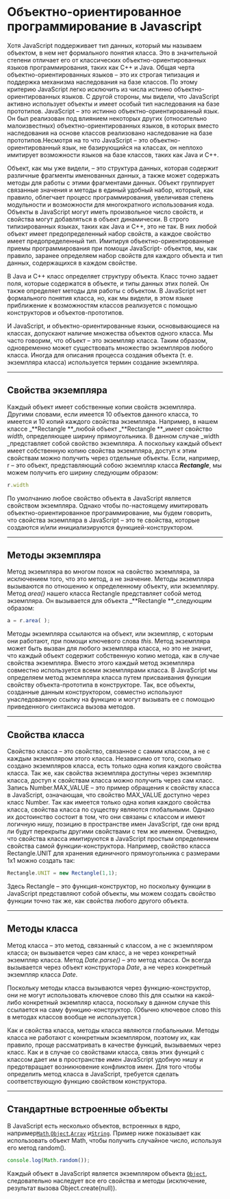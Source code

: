 # Объектно-ориентированное программирование в Javascript

Хотя JavaScript поддерживает тип данных, который мы называем объектом, в нем нет формального понятия класса. Это в значительной степени отличает его от классических объектно-ориентированных языков программирования, таких как C++ и Java. Общая черта объектно-ориентированных языков – это их строгая типизация и поддержка механизма наследования на базе классов. По этому критерию JavaScript легко исключить из числа истинно объектно-ориентированных языков. С другой стороны, мы видели, что JavaScript активно использует объекты и имеет особый тип наследования на базе прототипов. JavaScript – это истинно объектно-ориентированный язык. Он был реализован под влиянием некоторых других \(относительно малоизвестных\) объектно-ориентированных языков, в которых вместо наследования на основе классов реализовано наследование на базе прототипов.Несмотря на то что JavaScript – это объектно-ориентированный язык, не базирующийся на классах, он неплохо имитирует возможности языков на базе классов, таких как Java и C++.

Объект, как мы уже видели, – это структура данных, которая содержит различные фрагменты именованных данных, а также может содержать методы для работы с этими фрагментами данных. Объект группирует связанные значения и методы в единый удобный набор, который, как правило, облегчает процесс программирования, увеличивая степень модульности и возможности для многократного использования кода. Объекты в JavaScript могут иметь произвольное число свойств, и свойства могут добавляться в объект динамически. В строго типизированных языках, таких как Java и C++, это не так.  В них любой объект имеет предопределенный набор свойств, а каждое свойство имеет предопределенный тип.  Имитируя объектно-ориентированные приемы программирования при помощи JavaScript- объектов, мы, как правило, заранее определяем набор свойств для каждого объекта и тип данных, содержащихся в каждом свойстве.

В Java и C++ класс определяет структуру объекта. Класс точно задает поля, которые содержатся в объекте, и типы данных этих полей. Он также определяет методы для работы с объектом. В JavaScript нет формального понятия класса, но, как мы видели, в этом языке приближение к возможностям классов реализуется с помощью конструкторов и объектов-прототипов.

И JavaScript, и объектно-ориентированные языки, основывающиеся на классах, допускают наличие множества объектов одного класса. Мы часто говорим, что объект – это экземпляр класса. Таким образом, одновременно может существовать множество экземпляров любого класса. Иногда для описания процесса создания объекта \(т. е. экземпляра класса\) используется термин создание экземпляра.

---

## Свойства экземпляра

Каждый объект имеет собственные копии свойств экземпляра. Другими словами, если имеется 10 объектов данного класса, то имеется и 10 копий каждого свойства экземпляра. Например, в нашем классе _**Rectangle **_любой объект _**Rectangle **_имеет свойство _width_, определяющее ширину прямоугольника. В данном случае _width _представляет собой свойство экземпляра. А поскольку каждый объект имеет собственную копию свойства экземпляра, доступ к этим свойствам можно получить через отдельные объекты. Если, например, r – это объект, представляющий собою экземпляр класса _**Rectangle**_, мы можем получить его ширину следующим образом:

```js
r.width
```

По умолчанию любое свойство объекта в JavaScript является свойством экземпляра. Однако чтобы по-настоящему имитировать объектно-ориентированное программирование, мы будем говорить, что свойства экземпляра в JavaScript – это те свойства, которые создаются и/или инициализируются функцией-конструктором.

---

## Методы экземпляра

Метод экземпляра во многом похож на свойство экземпляра, за исключением того, что это метод, а не значение.  Методы экземпляра вызываются по отношению к определенному объекту, или экземпляру.  Метод _area\(\)_ нашего класса Rectangle представляет собой метод экземпляра. Он вызывается для объекта _**Rectangle **_следующим образом:

```js
a = r.area( );
```

Методы экземпляра ссылаются на объект, или экземпляр, с которым они работают, при помощи ключевого слова _this_. Метод экземпляра может быть вызван для любого экземпляра класса, но это не значит, что каждый объект содержит собственную копию метода, как в случае свойства экземпляра. Вместо этого каждый метод экземпляра совместно используется всеми экземплярами класса. В JavaScript мы определяем метод экземпляра класса путем присваивания функции свойству объекта-прототипа в конструкторе. Так, все объекты, созданные данным конструктором, совместно используют унаследованную ссылку на функцию и могут вызывать ее с помощью приведенного синтаксиса вызова методов.

---

## Свойства класса

Свойство класса – это свойство, связанное с самим классом, а не с каждым экземпляром этого класса.  Независимо от того, сколько создано экземпляров класса, есть только одна копия каждого свойства класса. Так же, как свойства экземпляра доступны через экземпляр класса, доступ к свойствам класса можно получить через сам класс. Запись Number.MAX\_VALUE – это пример обращения к свойству класса в JavaScript, означающая, что свойство MAX\_VALUE доступно через класс Number. Так как имеется только одна копия каждого свойства класса, свойства класса по существу являются глобальными. Однако их достоинство состоит в том, что они связаны с классом и имеют логичную нишу, позицию в пространстве имен JavaScript, где они вряд ли будут перекрыты другими свойствами с тем же именем.  Очевидно, что свойства класса имитируются в JavaScript простым определением свойства самой функции-конструктора. Например, свойство класса Rectangle.UNIT для хранения единичного прямоугольника с размерами 1x1 можно создать так:

```js
Rectangle.UNIT = new Rectangle(1,1);
```

Здесь Rectangle – это функция-конструктор, но поскольку функции в JavaScript представляют собой объекты, мы можем создать свойство функции точно так же, как свойства любого другого объекта.

---

## Методы класса

Метод класса – это метод, связанный с классом, а не с экземпляром класса; он вызывается через сам класс, а не через конкретный экземпляр класса. Метод _Date.parse\(\)_ – это метод класса. Он всегда вызывается через объект конструктора _Date_, а не через конкретный экземпляр класса _Date_.

Поскольку методы класса вызываются через функцию-конструктор, они не могут использовать ключевое слово this для ссылки на какой-либо конкретный экземпляр класса, поскольку в данном случае this ссылается на саму функцию-конструктор. \(Обычно ключевое слово this в методах классов вообще не используется.\)

Как и свойства класса, методы класса являются глобальными. Методы класса не работают с конкретным экземпляром, поэтому их, как правило, проще рассматривать в качестве функций, вызываемых через класс. Как и в случае со свойствами класса, связь этих функций с классом дает им в пространстве имен JavaScript удобную нишу и предотвращает возникновение конфликтов имен. Для того чтобы определить метод класса в JavaScript, требуется сделать соответствующую функцию свойством конструктора.

---

## Стандартные встроенные объекты

В JavaScript есть несколько объектов, встроенных в ядро, например[`Math`](https://developer.mozilla.org/ru/docs/Web/JavaScript/Reference/Global_Objects/Math),[`Object`](https://developer.mozilla.org/ru/docs/Web/JavaScript/Reference/Global_Objects/Object),[`Array`](https://developer.mozilla.org/ru/docs/Web/JavaScript/Reference/Global_Objects/Array) и[`String`](https://developer.mozilla.org/ru/docs/Web/JavaScript/Reference/Global_Objects/String). Пример ниже показывает как использовать объект Math, чтобы получить случайное число, используя его метод random\(\).

```js
console.log(Math.random());
```

Каждый объект в JavaScript является экземпляром объекта [`Object`](https://developer.mozilla.org/ru/docs/Web/JavaScript/Reference/Global_Objects/Object), следовательно наследует все его свойства и методы \(исключение, результат вызова Object.create\(null\)\).

